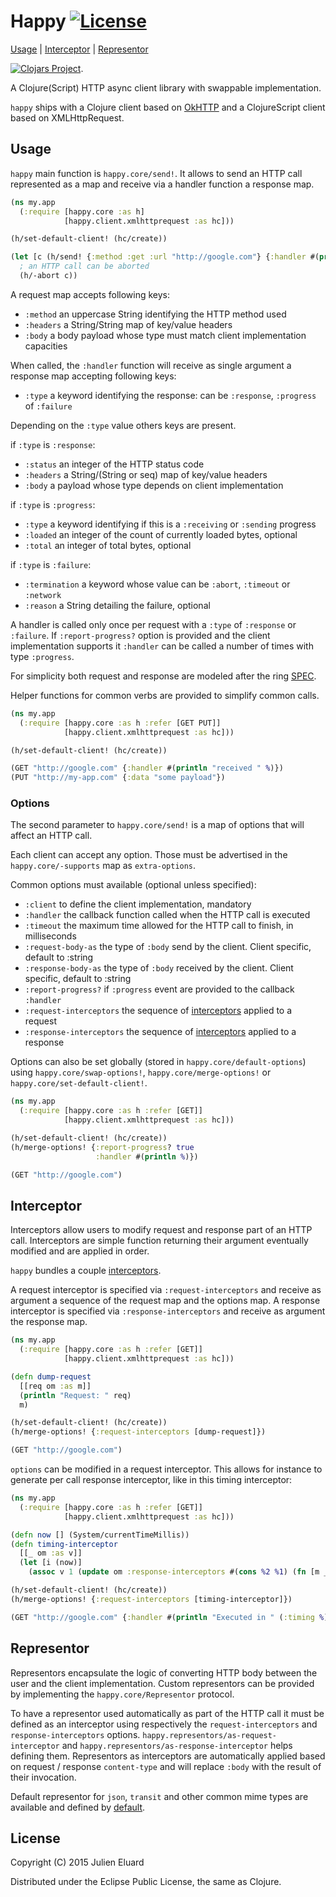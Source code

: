 # Happy [![License](http://img.shields.io/badge/license-EPL-blue.svg?style=flat)](https://www.eclipse.org/legal/epl-v10.html)

[Usage](#usage) | [Interceptor](#interceptor) | [Representor](#representor)

[![Clojars Project](http://clojars.org/happy/latest-version.svg)](http://clojars.org/happy).

A Clojure(Script) HTTP async client library with swappable implementation.

`happy` ships with a Clojure client based on [OkHTTP](http://square.github.io/okhttp/) and a ClojureScript client based on XMLHttpRequest.

## Usage

`happy` main function is `happy.core/send!`. It allows to send an HTTP call represented as a map and receive via a handler function a response map.

```clojure
(ns my.app
  (:require [happy.core :as h]
            [happy.client.xmlhttprequest :as hc]))

(h/set-default-client! (hc/create))

(let [c (h/send! {:method :get :url "http://google.com"} {:handler #(println "received " %)})]
  ; an HTTP call can be aborted
  (h/-abort c))
```

A request map accepts following keys:

* `:method` an uppercase String identifying the HTTP method used
* `:headers` a String/String map of key/value headers
* `:body` a body payload whose type must match client implementation capacities

When called, the `:handler` function will receive as single argument a response map accepting following keys:

* `:type` a keyword identifying the response: can be `:response`, `:progress` of `:failure`

Depending on the `:type` value others keys are present.

if `:type` is `:response`:

* `:status` an integer of the HTTP status code
* `:headers` a String/(String or seq) map of key/value headers
* `:body` a payload whose type depends on client implementation

if `:type` is `:progress`:

* `:type` a keyword identifying if this is a `:receiving` or `:sending` progress
* `:loaded` an integer of the count of currently loaded bytes, optional
* `:total` an integer of total bytes, optional

if `:type` is `:failure`:

* `:termination` a keyword whose value can be `:abort`, `:timeout` or `:network`
* `:reason` a String detailing the failure, optional

A handler is called only once per request with a `:type` of `:response` or `:failure`.
If `:report-progress?` option is provided and the client implementation supports it `:handler` can be called a number of times with type `:progress`.

For simplicity both request and response are modeled after the ring [SPEC](https://github.com/ring-clojure/ring/blob/master/SPEC).

Helper functions for common verbs are provided to simplify common calls.

```clojure
(ns my.app
  (:require [happy.core :as h :refer [GET PUT]]
            [happy.client.xmlhttprequest :as hc]))

(h/set-default-client! (hc/create))

(GET "http://google.com" {:handler #(println "received " %)})
(PUT "http://my-app.com" {:data "some payload"})
```

### Options

The second parameter to `happy.core/send!` is a map of options that will affect an HTTP call.

Each client can accept any option. Those must be advertised in the `happy.core/-supports` map as `extra-options`.

Common options must available (optional unless specified):

* `:client` to define the client implementation, mandatory
* `:handler` the callback function called when the HTTP call is executed
* `:timeout` the maximum time allowed for the HTTP call to finish, in milliseconds
* `:request-body-as` the type of `:body` send by the client. Client specific, default to :string
* `:response-body-as` the type of `:body` received by the client. Client specific, default to :string
* `:report-progress?` if `:progress` event are provided to the callback `:handler`
* `:request-interceptors` the sequence of [interceptors](#interceptor) applied to a request
* `:response-interceptors` the sequence of [interceptors](#interceptor) applied to a response

Options can also be set globally (stored in `happy.core/default-options`) using `happy.core/swap-options!`, `happy.core/merge-options!` or `happy.core/set-default-client!`.

```clojure
(ns my.app
  (:require [happy.core :as h :refer [GET]]
            [happy.client.xmlhttprequest :as hc]))

(h/set-default-client! (hc/create))
(h/merge-options! {:report-progress? true
                   :handler #(println %)})

(GET "http://google.com")
```

## Interceptor

Interceptors allow users to modify request and response part of an HTTP call. Interceptors are simple function returning their argument eventually modified and are applied in order.

`happy` bundles a couple [interceptors](https://github.com/jeluard/happy/blob/master/src/happy/interceptors.cljc).

A request interceptor is specified via `:request-interceptors` and receive as argument a sequence of the request map and the options map.
A response interceptor is specified via `:response-interceptors` and receive as argument the response map.

```clojure
(ns my.app
  (:require [happy.core :as h :refer [GET]]
            [happy.client.xmlhttprequest :as hc]))

(defn dump-request
  [[req om :as m]]
  (println "Request: " req)
  m)

(h/set-default-client! (hc/create))
(h/merge-options! {:request-interceptors [dump-request]})

(GET "http://google.com")
```

`options` can be modified in a request interceptor. This allows for instance to generate per call response interceptor, like in this timing interceptor:

```clojure
(ns my.app
  (:require [happy.core :as h :refer [GET]]
            [happy.client.xmlhttprequest :as hc]))

(defn now [] (System/currentTimeMillis))
(defn timing-interceptor
  [[_ om :as v]]
  (let [i (now)]
    (assoc v 1 (update om :response-interceptors #(cons %2 %1) (fn [m _] (assoc m :timing (- (now) i)))))))

(h/set-default-client! (hc/create))
(h/merge-options! {:request-interceptors [timing-interceptor]})

(GET "http://google.com" {:handler #(println "Executed in " (:timing %) "ms")})
```

## Representor

Representors encapsulate the logic of converting HTTP body between the user and the client implementation. Custom representors can be provided by implementing the `happy.core/Representor` protocol.

To have a representor used automatically as part of the HTTP call it must be defined as an interceptor using respectively the `request-interceptors` and `response-interceptors` options. `happy.representors/as-request-interceptor` and `happy.representors/as-response-interceptor` helps defining them.
Representors as interceptors are automatically applied based on request / response `content-type` and will replace `:body` with the result of their invocation.

Default representor for `json`, `transit`  and other common mime types are available and defined by [default](https://github.com/jeluard/happy/tree/master/src/happy/representor).

## License

Copyright (C) 2015 Julien Eluard

Distributed under the Eclipse Public License, the same as Clojure.
